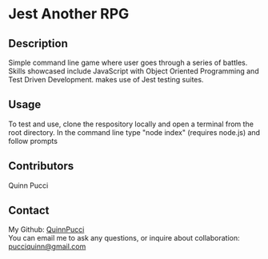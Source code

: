 # Jest Another RPG


  ## Description
  Simple command line game where user goes through a series of battles. Skills showcased include JavaScript with Object Oriented Programming and Test Driven Development. makes use of Jest testing suites.

  ## Usage
  To test and use, clone the respository locally and open a terminal from the root directory. In the command line type "node index" (requires node.js) and follow     prompts

  ## Contributors
  Quinn Pucci
  
  ## Contact
  My Github: [QuinnPucci](https://github.com/QuinnPucci)
  </br>
  You can email me to ask any questions, or inquire about collaboration: pucciquinn@gmail.com
